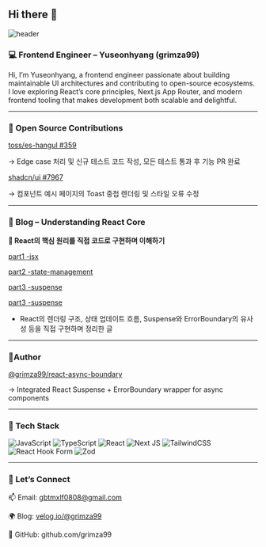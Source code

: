 ## Hi there 👋

![header](https://capsule-render.vercel.app/api?type=Waving&color=B18EDE&height=300&section=header&text=Hi!%20I'm%20grimza99&fontSize=90&fontColor=ffffff)



### 💻 Frontend Engineer – Yuseonhyang (grimza99)

Hi, I’m Yuseonhyang, a frontend engineer passionate about building maintainable UI architectures and contributing to open-source ecosystems.
I love exploring React’s core principles, Next.js App Router, and modern frontend tooling that makes development both scalable and delightful.

<hr/>

### 🌿 Open Source Contributions

[toss/es-hangul #359](https://github.com/toss/es-hangul/pull/359)

→ Edge case 처리 및 신규 테스트 코드 작성, 모든 테스트 통과 후 기능 PR 완료

[shadcn/ui #7967](https://github.com/shadcn-ui/ui/pull/7967)

→ 컴포넌트 예시 페이지의 Toast 중첩 렌더링 및 스타일 오류 수정

<hr/>

### 📝 Blog – Understanding React Core

**📘 React의 핵심 원리를 직접 코드로 구현하며 이해하기**

[part1 -jsx](https://velog.io/@grimza99/React.js%EB%A6%AC%EC%95%A1%ED%8A%B8-%EB%A7%8C%EB%93%A4%EA%B8%B0-1-virtualdom-rendrer)

[part2 -state-management](https://velog.io/@grimza99/React.js%EB%A6%AC%EC%95%A1%ED%8A%B8-%EB%A7%8C%EB%93%A4%EA%B8%B0.part2.state-management)

[part3 -suspense](https://velog.io/@grimza99/%EB%A6%AC%EC%95%A1%ED%8A%B8-%EB%A7%8C%EB%93%A4%EA%B8%B0.part3.suspense)

[part3 -suspense](https://velog.io/@grimza99/React.js%EB%A6%AC%EC%95%A1%ED%8A%B8-%EB%A7%8C%EB%93%A4%EA%B8%B0.part4.Server-Side-Rendering-and-its-Challenges)

- React의 렌더링 구조, 상태 업데이트 흐름, Suspense와 ErrorBoundary의 유사성 등을 직접 구현하며 정리한 글

<hr/>

### 🔨Author 

[@grimza99/react-async-boundary](https://github.com/grimza99/react-async-boundary)

→ Integrated React Suspense + ErrorBoundary wrapper for async components

<hr/>

### 🚀 Tech Stack

![JavaScript](https://img.shields.io/badge/javascript-%23323330.svg?style=for-the-badge&logo=javascript&logoColor=%23F7DF1E)
![TypeScript](https://img.shields.io/badge/typescript-%23007ACC.svg?style=for-the-badge&logo=typescript&logoColor=white)
![React](https://img.shields.io/badge/react-%2320232a.svg?style=for-the-badge&logo=react&logoColor=%2361DAFB)
![Next JS](https://img.shields.io/badge/Next-black?style=for-the-badge&logo=next.js&logoColor=white) 
![TailwindCSS](https://img.shields.io/badge/tailwindcss-%2338B2AC.svg?style=for-the-badge&logo=tailwind-css&logoColor=white)
![React Hook Form](https://img.shields.io/badge/React%20Hook%20Form-%23EC5990.svg?style=for-the-badge&logo=reacthookform&logoColor=white)
![Zod](https://img.shields.io/badge/zod-%233068b7.svg?style=for-the-badge&logo=zod&logoColor=white)


<hr/>

### 💬 Let’s Connect

📫 Email: gbtmxlf0808@gmail.com

🌍 Blog:  [velog.io/@grimza99](https://velog.io/@grimza99/series)

🐙 GitHub: github.com/grimza99
